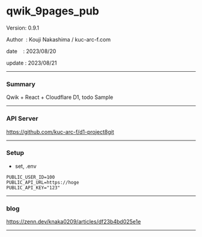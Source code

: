 ﻿# qwik_9pages_pub

 Version: 0.9.1

 Author  : Kouji Nakashima / kuc-arc-f.com

 date    : 2023/08/20  

 update  : 2023/08/21

***
### Summary

Qwik + React + Cloudflare D1, todo Sample

***
### API Server

https://github.com/kuc-arc-f/d1-project8git

***
### Setup

* set, .env

```
PUBLIC_USER_ID=100
PUBLIC_API_URL=https://hoge
PUBLIC_API_KEY="123"
```
***
### blog

https://zenn.dev/knaka0209/articles/df23b4bd025e1e

***
